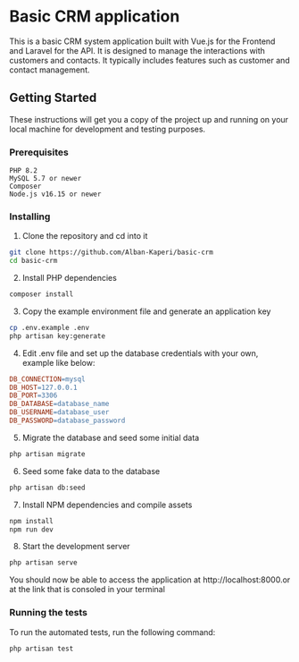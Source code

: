 # Basic CRM application

This is a basic CRM system application built with Vue.js for the Frontend and Laravel for the API. It is designed to manage the interactions with customers and contacts. It typically includes features such as customer and contact management.
## Getting Started
These instructions will get you a copy of the project up and running on your local machine for development and testing purposes.

### Prerequisites

    PHP 8.2
    MySQL 5.7 or newer
    Composer
    Node.js v16.15 or newer

### Installing
1. Clone the repository and cd into it
```bash
git clone https://github.com/Alban-Kaperi/basic-crm
cd basic-crm
```
2. Install PHP dependencies
```bash
composer install
```
3. Copy the example environment file and generate an application key
```bash
cp .env.example .env
php artisan key:generate
```
4. Edit .env file and set up the database credentials with your own, example like below:
```makefile
DB_CONNECTION=mysql
DB_HOST=127.0.0.1
DB_PORT=3306
DB_DATABASE=database_name
DB_USERNAME=database_user
DB_PASSWORD=database_password
```
5. Migrate the database and seed some initial data
```bash
php artisan migrate
```
6. Seed some fake data to the database
```bash
php artisan db:seed
```
7. Install NPM dependencies and compile assets
```bash
npm install
npm run dev
```
8. Start the development server
```bash
php artisan serve
```
You should now be able to access the application at http://localhost:8000.or at the link that is consoled in your terminal


### Running the tests

To run the automated tests, run the following command:
```bash
php artisan test
```
